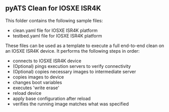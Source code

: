 ## pyATS Clean for IOSXE ISR4K

This folder contains the following sample files:

- clean.yaml file for IOSXE ISR4K platform
- testbed.yaml file for IOSXE ISR4K platform

These files can be used as a template to execute a full end-to-end clean on an
IOSXE ISR4K device. It performs the following steps in order:

- connects to IOSXE ISR4K device
- (Optional) pings execution servers to verify connectivity
- (Optional) copies necessary images to intermediate server
- copies images to device
- changes boot variables
- executes 'write erase'
- reload device
- apply base configuration after reload
- verifies the running image matches what was specified
